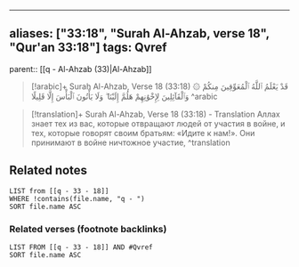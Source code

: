 
---
aliases: ["33:18", "Surah Al-Ahzab, verse 18", "Qur'an 33:18"]
tags: Qvref
---

parent:: [[q - Al-Ahzab (33)|Al-Ahzab]]

> [!arabic]+ Surah Al-Ahzab, Verse 18 (33:18)
> <span class="quran-arabic">۞ قَدْ يَعْلَمُ ٱللَّهُ ٱلْمُعَوِّقِينَ مِنكُمْ وَٱلْقَآئِلِينَ لِإِخْوَٰنِهِمْ هَلُمَّ إِلَيْنَا ۖ وَلَا يَأْتُونَ ٱلْبَأْسَ إِلَّا قَلِيلًا</span>
^arabic

> [!translation]+ Surah Al-Ahzab, Verse 18 (33:18) - Translation
> Аллах знает тех из вас, которые отвращают людей от участия в войне, и тех, которые говорят своим братьям: «Идите к нам!». Они принимают в войне ничтожное участие,
^translation



## Related notes
```dataview
LIST from [[q - 33 - 18]]
WHERE !contains(file.name, "q - ")
SORT file.name ASC
```

### Related verses (footnote backlinks)
```dataview
LIST FROM [[q - 33 - 18]] AND #Qvref
SORT file.name ASC
```

